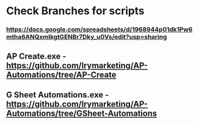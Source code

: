 # Check Branches for scripts
### https://docs.google.com/spreadsheets/d/1968944p01dk1Pw6mtha6ANQxmIkgtGENBr7Dky_u0Vs/edit?usp=sharing

## AP Create.exe - https://github.com/lrymarketing/AP-Automations/tree/AP-Create
## G Sheet Automations.exe - https://github.com/lrymarketing/AP-Automations/tree/GSheet-Automations
